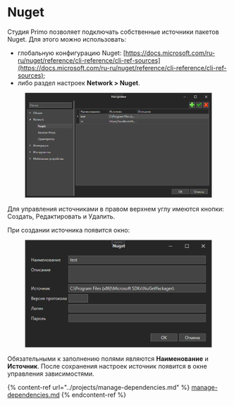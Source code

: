 # Nuget

Студия Primo позволяет подключать собственные источники пакетов Nuget. Для этого можно использовать:
* глобальную конфигурацию Nuget: [https://docs.microsoft.com/ru-ru/nuget/reference/cli-reference/cli-ref-sources](https://docs.microsoft.com/ru-ru/nuget/reference/cli-reference/cli-ref-sources);
* либо раздел настроек **Network > Nuget**.

<figure><img src="../../.gitbook/assets/image (3).png" alt=""><figcaption></figcaption></figure>

Для управления источниками в правом верхнем углу имеются кнопки: Создать, Редактировать и Удалить. 

При создании источника появится окно:

<figure><img src="../../.gitbook/assets/image (6).png" alt=""><figcaption></figcaption></figure>

Обязательными к заполнению полями являются **Наименование** и **Источник**. После сохранения настроек источник появится в окне управления зависимостями.

{% content-ref url="../projects/manage-dependencies.md" %}
[manage-dependencies.md](../projects/manage-dependencies.md)
{% endcontent-ref %}
